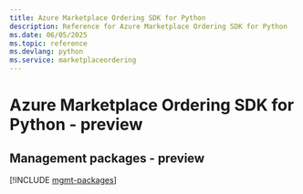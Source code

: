 ```yaml
---
title: Azure Marketplace Ordering SDK for Python
description: Reference for Azure Marketplace Ordering SDK for Python
ms.date: 06/05/2025
ms.topic: reference
ms.devlang: python
ms.service: marketplaceordering
---
```

# Azure Marketplace Ordering SDK for Python - preview

## Management packages - preview
[!INCLUDE [mgmt-packages](marketplace-ordering-mgmt-index.md)]